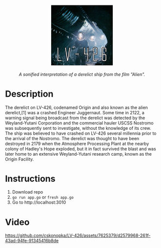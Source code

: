 <h3 align="center">
  <img height="40%" width="40%" src="https://github.com/cskonopka/LV-426/blob/master/lv426-logo.png?raw=true"/>
</h3>

<p align="center"><em>A sonified interpretation of a derelict ship from the film "Alien". </em></p> 

# Description
The derelict on LV-426, codenamed Origin and also known as the alien derelict,[1] was a crashed Engineer Juggernaut. Some time in 2122, a warning signal being broadcast from the derelict was detected by the Weyland-Yutani Corporation and the commercial hauler USCSS Nostromo was subsequently sent to investigate, without the knowledge of its crew. The ship was believed to have crashed on LV-426 several millennia prior to the arrival of the Nostromo. The derelict was thought to have been destroyed in 2179 when the Atmosphere Processing Plant at the nearby colony of Hadley's Hope exploded, but it in fact survived the blast and was later home to an extensive Weyland-Yutani research camp, known as the Origin Facility.

# Instructions
1) Download repo
2) ` go run app.go ` or ` fresh app.go `
3) Go to http://localhost:3010

# Video

https://github.com/cskonopka/LV-426/assets/7625379/d2579968-261f-43ad-94fe-91345416b8de
